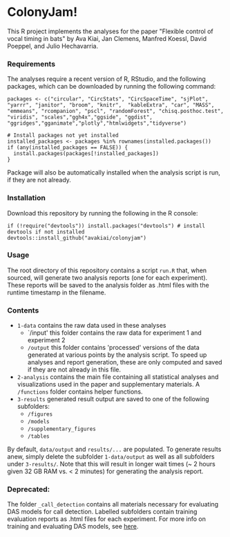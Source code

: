 # ColonyJam!

This R project implements the analyses for the paper "Flexible control of vocal timing in bats" by Ava Kiai, Jan Clemens, Manfred Koessl, David Poeppel, and Julio Hechavarria. 

### Requirements

The analyses require a recent version of R, RStudio, and the following packages, which can be downloaded by running the following command:
```
packages <- c("circular", "CircStats", "CircSpaceTime", "sjPlot", "yarrr", "janitor", "broom", "knitr",  "kableExtra", "car", "MASS", "emmeans", "rcompanion", "pscl", "randomForest", "chisq.posthoc.test", "viridis", "scales","ggh4x","ggside", "ggdist", "ggridges","gganimate","plotly","htmlwidgets","tidyverse")

# Install packages not yet installed
installed_packages <- packages %in% rownames(installed.packages())
if (any(installed_packages == FALSE)) {
  install.packages(packages[!installed_packages])
}
```
Package will also be automatically installed when the analysis script is run, if they are not already.

### Installation
Download this repository by running the following in the R console:
```
if (!require("devtools")) install.packages("devtools") # install devtools if not installed
devtools::install_github("avakiai/colonyjam")
```

### Usage
The root directory of this repository contains a script `run.R` that, when sourced, will generate two analysis reports (one for each experiment). These reports will be saved to the analysis folder as .html files with the runtime timestamp in the filename. 

### Contents
- `1-data` contains the raw data used in these analyses
	- `/input' this folder contains the raw data for experiment 1 and experiment 2
	- `/output` this folder contains 'processed' versions of the data generated at various points by the analysis script. To speed up analyses and report generation, these are only computed and saved if they are not already in this file. 
- `2-analysis` contains the main file containing all statistical analyses and visualizations used in the paper and supplementary materials. A `/functions` folder contains helper functions. 
- `3-results` generated result output are saved to one of the following subfolders:
	- `/figures`
	- `/models`
	- `/supplementary_figures`
	- `/tables`

By default, `data/output` and `results/...` are populated. To generate results anew, simply delete the subfolder `1-data/output` as well as all subfolders under `3-results/`. Note that this will result in longer wait times (~ 2 hours given 32 GB RAM vs. < 2 minutes) for generating the analysis report. 


### Deprecated:
The folder `_call_detection` contains all materials necessary for evaluating DAS models for call detection. Labelled subfolders contain training evaluation reports as .html files for each experiment. For more info on training and evaluating DAS models, see [here](https://github.com/janclemenslab/das). 
